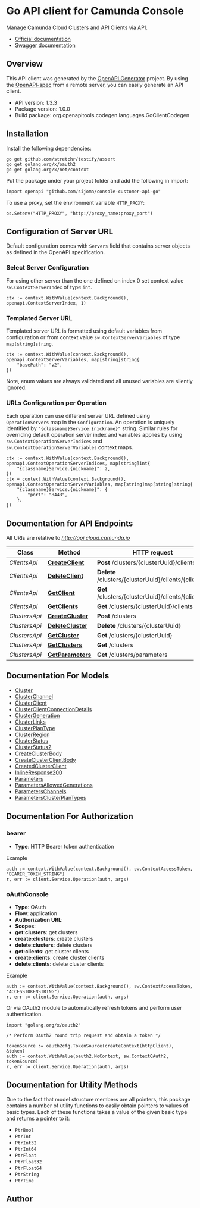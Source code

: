 # Go API client for Camunda Console

Manage Camunda Cloud Clusters and API Clients via API.

* [Official documentation](https://docs.camunda.io/docs/apis-clients/console-api-reference/)
* [Swagger documentation](https://console.cloud.camunda.io/customer-api/openapi/docs/)


## Overview
This API client was generated by the [OpenAPI Generator](https://openapi-generator.tech) project.  By using the [OpenAPI-spec](https://www.openapis.org/) from a remote server, you can easily generate an API client.

- API version: 1.3.3
- Package version: 1.0.0
- Build package: org.openapitools.codegen.languages.GoClientCodegen

## Installation

Install the following dependencies:

```shell
go get github.com/stretchr/testify/assert
go get golang.org/x/oauth2
go get golang.org/x/net/context
```

Put the package under your project folder and add the following in import:

```golang
import openapi "github.com/sijoma/console-customer-api-go"
```

To use a proxy, set the environment variable `HTTP_PROXY`:

```golang
os.Setenv("HTTP_PROXY", "http://proxy_name:proxy_port")
```

## Configuration of Server URL

Default configuration comes with `Servers` field that contains server objects as defined in the OpenAPI specification.

### Select Server Configuration

For using other server than the one defined on index 0 set context value `sw.ContextServerIndex` of type `int`.

```golang
ctx := context.WithValue(context.Background(), openapi.ContextServerIndex, 1)
```

### Templated Server URL

Templated server URL is formatted using default variables from configuration or from context value `sw.ContextServerVariables` of type `map[string]string`.

```golang
ctx := context.WithValue(context.Background(), openapi.ContextServerVariables, map[string]string{
	"basePath": "v2",
})
```

Note, enum values are always validated and all unused variables are silently ignored.

### URLs Configuration per Operation

Each operation can use different server URL defined using `OperationServers` map in the `Configuration`.
An operation is uniquely identified by `"{classname}Service.{nickname}"` string.
Similar rules for overriding default operation server index and variables applies by using `sw.ContextOperationServerIndices` and `sw.ContextOperationServerVariables` context maps.

```
ctx := context.WithValue(context.Background(), openapi.ContextOperationServerIndices, map[string]int{
	"{classname}Service.{nickname}": 2,
})
ctx = context.WithValue(context.Background(), openapi.ContextOperationServerVariables, map[string]map[string]string{
	"{classname}Service.{nickname}": {
		"port": "8443",
	},
})
```

## Documentation for API Endpoints

All URIs are relative to *http://api.cloud.camunda.io*

Class | Method | HTTP request | Description
------------ | ------------- | ------------- | -------------
*ClientsApi* | [**CreateClient**](docs/ClientsApi.md#createclient) | **Post** /clusters/{clusterUuid}/clients | 
*ClientsApi* | [**DeleteClient**](docs/ClientsApi.md#deleteclient) | **Delete** /clusters/{clusterUuid}/clients/{clientId} | 
*ClientsApi* | [**GetClient**](docs/ClientsApi.md#getclient) | **Get** /clusters/{clusterUuid}/clients/{clientId} | 
*ClientsApi* | [**GetClients**](docs/ClientsApi.md#getclients) | **Get** /clusters/{clusterUuid}/clients | 
*ClustersApi* | [**CreateCluster**](docs/ClustersApi.md#createcluster) | **Post** /clusters | 
*ClustersApi* | [**DeleteCluster**](docs/ClustersApi.md#deletecluster) | **Delete** /clusters/{clusterUuid} | 
*ClustersApi* | [**GetCluster**](docs/ClustersApi.md#getcluster) | **Get** /clusters/{clusterUuid} | 
*ClustersApi* | [**GetClusters**](docs/ClustersApi.md#getclusters) | **Get** /clusters | 
*ClustersApi* | [**GetParameters**](docs/ClustersApi.md#getparameters) | **Get** /clusters/parameters | 


## Documentation For Models

 - [Cluster](docs/Cluster.md)
 - [ClusterChannel](docs/ClusterChannel.md)
 - [ClusterClient](docs/ClusterClient.md)
 - [ClusterClientConnectionDetails](docs/ClusterClientConnectionDetails.md)
 - [ClusterGeneration](docs/ClusterGeneration.md)
 - [ClusterLinks](docs/ClusterLinks.md)
 - [ClusterPlanType](docs/ClusterPlanType.md)
 - [ClusterRegion](docs/ClusterRegion.md)
 - [ClusterStatus](docs/ClusterStatus.md)
 - [ClusterStatus2](docs/ClusterStatus2.md)
 - [CreateClusterBody](docs/CreateClusterBody.md)
 - [CreateClusterClientBody](docs/CreateClusterClientBody.md)
 - [CreatedClusterClient](docs/CreatedClusterClient.md)
 - [InlineResponse200](docs/InlineResponse200.md)
 - [Parameters](docs/Parameters.md)
 - [ParametersAllowedGenerations](docs/ParametersAllowedGenerations.md)
 - [ParametersChannels](docs/ParametersChannels.md)
 - [ParametersClusterPlanTypes](docs/ParametersClusterPlanTypes.md)


## Documentation For Authorization



### bearer

- **Type**: HTTP Bearer token authentication

Example

```golang
auth := context.WithValue(context.Background(), sw.ContextAccessToken, "BEARER_TOKEN_STRING")
r, err := client.Service.Operation(auth, args)
```


### oAuthConsole


- **Type**: OAuth
- **Flow**: application
- **Authorization URL**: 
- **Scopes**: 
 - **get:clusters**: get clusters
 - **create:clusters**: create clusters
 - **delete:clusters**: delete clusters
 - **get:clients**: get cluster clients
 - **create:clients**: create cluster clients
 - **delete:clients**: delete cluster clients

Example

```golang
auth := context.WithValue(context.Background(), sw.ContextAccessToken, "ACCESSTOKENSTRING")
r, err := client.Service.Operation(auth, args)
```

Or via OAuth2 module to automatically refresh tokens and perform user authentication.

```golang
import "golang.org/x/oauth2"

/* Perform OAuth2 round trip request and obtain a token */

tokenSource := oauth2cfg.TokenSource(createContext(httpClient), &token)
auth := context.WithValue(oauth2.NoContext, sw.ContextOAuth2, tokenSource)
r, err := client.Service.Operation(auth, args)
```


## Documentation for Utility Methods

Due to the fact that model structure members are all pointers, this package contains
a number of utility functions to easily obtain pointers to values of basic types.
Each of these functions takes a value of the given basic type and returns a pointer to it:

* `PtrBool`
* `PtrInt`
* `PtrInt32`
* `PtrInt64`
* `PtrFloat`
* `PtrFloat32`
* `PtrFloat64`
* `PtrString`
* `PtrTime`

## Author



